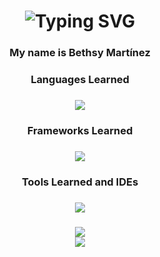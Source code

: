 <h1 align = "center">
  <img scr="<a href="https://git.io/typing-svg"><img src="https://readme-typing-svg.herokuapp.com?font=Pacifico&pause=1000&size=35&center=true&vCenter=true&color=B392F7FF&width=435&lines=Hi+there!!+%F0%9F%90%B1;Welcome+to+my+GitHub!" alt="Typing SVG" /></a>
</h1>


###

<h3 align = "center">
  My name is Bethsy Martínez </h3>



###

<h3 align = "center">
  Languages Learned </h3>

###

<div align = "center">
  <img src = "https://skillicons.dev/icons?i=py,java,html,css,kotlin&perline=5"> 
</div>

###

<h3 align="center">
  Frameworks Learned</h3>

###

<div align = "center">
  <img src = "https://skillicons.dev/icons?i=mysql&perline=5"> 
</div>

###
<h3 align="center">
  Tools Learned and IDEs</h3>

###

<div align = "center">
  <img src = "https://skillicons.dev/icons?i=github,git,figma,vscode,eclipse,androidstudio&perline=3"> 
</div>

###
<div align= "center">
  <img src="https://github-readme-stats-salesp07.vercel.app/api/top-langs/?username=xbethpolar&langs_count=20&layout=compact&theme=aura&border_radius=10&size_weight=0.5&count_weight=0.5&exclude_repo=github-readme-stats">
</div>

<div align="center">
  <img align="center" src="https://github-readme-stats.vercel.app/api?username=xbethpolar&theme=aura&show_icons=true"/>
</div>
